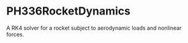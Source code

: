 # PH336RocketDynamics
A RK4 solver for a rocket subject to aerodynamic loads and nonlinear forces.

